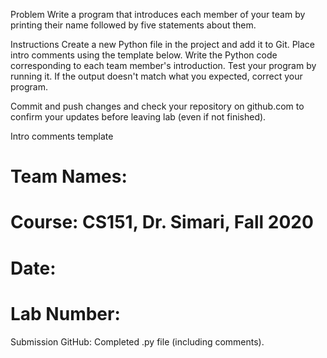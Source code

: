 Problem
Write a program that introduces each member of your team by printing their name followed by five statements about them.

Instructions
Create a new Python file in the project and add it to Git.
Place intro comments using the template below.
Write the Python code corresponding to each team member's introduction.
Test your program by running it. If the output doesn't match what you expected, correct your program.

Commit and push changes and check your repository on github.com to confirm your updates before leaving lab (even if not finished).

Intro comments template
# Team Names:
# Course: CS151, Dr. Simari, Fall 2020
# Date:
# Lab Number:
Submission
GitHub: Completed .py file (including comments).
